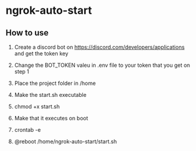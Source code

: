 # ngrok-auto-start
## How to use 

1. Create a discord bot on https://discord.com/developers/applications and get the token key 

2. Change the BOT_TOKEN valeu in .env file to your token that you get on step 1

3. Place the project folder in /home 

4. Make the start.sh executable 

5. chmod +x start.sh 

6. Make that it executes on boot

7. crontab -e

8. @reboot  /home/ngrok-auto-start/start.sh
